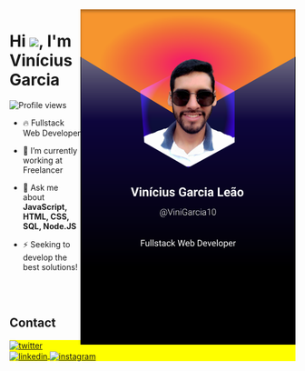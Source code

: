 <img align="right" height="590em" src="https://raw.githubusercontent.com/ViniGarcia10/ViniGarcia10/main/Card%20GIthub.svg"/>
<h1 align="left">Hi <img src="https://raw.githubusercontent.com/kaueMarques/kaueMarques/master/hi.gif" height="30px">, I'm Vinícius Garcia</h1>
<p align="left"> <img src="https://komarev.com/ghpvc/?username=ViniGarcia10&color=yellow" alt="Profile views" /> </p>

- 🔥 Fullstack Web Developer

- 🔭 I’m currently working at Freelancer

<!-- - ▶️ I (not) regularly post videos on [youtube.com/maykbrito](https://youtube.com/maykbrito) -->

- 💬 Ask me about **JavaScript, HTML, CSS, SQL, Node.JS**

- ⚡ Seeking to develop the best solutions!

<!-- - 👨‍💻 More at [portifolio.dev](https://portifolio.dev) -->

<!--

<br><br>

## 🛠 &nbsp;Tech Stack

![JavaScript](https://img.shields.io/badge/-JavaScript-05122A?style=flat&logo=javascript)&nbsp;
![Node.js](https://img.shields.io/badge/-Node.js-05122A?style=flat&logo=node.js)&nbsp;
![HTML](https://img.shields.io/badge/-HTML-05122A?style=flat&logo=HTML5)&nbsp;
![CSS](https://img.shields.io/badge/-CSS-05122A?style=flat&logo=CSS3&logoColor=1572B6)&nbsp;
![React](https://img.shields.io/badge/-React-05122A?style=flat&logo=react)&nbsp;
![Git](https://img.shields.io/badge/-Git-05122A?style=flat&logo=git)&nbsp;
![GitHub](https://img.shields.io/badge/-GitHub-05122A?style=flat&logo=github)&nbsp;
![Markdown](https://img.shields.io/badge/-Markdown-05122A?style=flat&logo=markdown)&nbsp;
![Visual Studio Code](https://img.shields.io/badge/-Visual%20Studio%20Code-05122A?style=flat&logo=visual-studio-code&logoColor=007ACC)&nbsp;
![PostgreSQL](https://img.shields.io/badge/-PostgreSQL-05122A?style=flat&logo=postgresql)&nbsp;
![SQLite](https://img.shields.io/badge/-SQLite-05122A?style=flat&logo=sqlite)&nbsp;

<br><br>

## ⚙️ &nbsp;GitHub Analytics

<p align="left">
<img width="530em" src="https://github-readme-stats.vercel.app/api?username=maykbrito&show_icons=true&theme=vision-friendly-dark" alt="maykbrito's stats"/>
<img width="530em" src="https://github-readme-stats.vercel.app/api/top-langs/?username=maykbrito&layout=compact&theme=vision-friendly-dark" alt="maykbrito's most languages"/>
</p>
-->

<br><br>

## Contact

<p align="left" style="background:yellow">
<a href="https://twitter.com/Viniciu12902620" target="_blank">
  <img align="center" src="https://img.shields.io/badge/-Vinícius Garcia-05122A?style=flat&logo=twitter" alt="twitter"/>  
</a>
<a href="https://www.linkedin.com/in/vinicius-garcia-dev/" target="_blank">
  <img align="center" src="https://img.shields.io/badge/-Vinícius Garcia-05122A?style=flat&logo=linkedin" alt="linkedin"/>
</a>
<a href="https://www.instagram.com/vini_garcia_10/" target="_blank">
 <img align="center" src="https://img.shields.io/badge/-Vinícius Garcia-05122A?style=flat&logo=instagram" alt="instagram"/>
</a>
<!-- <a href="https://www.youtube.com/@viniciusgarcia371" target="_blank">
 <img align="center" src="https://img.shields.io/badge/-Vinícius Garcia-05122A?style=flat&logo=youtube" alt="youtube"/>
</a> -->
</p>

